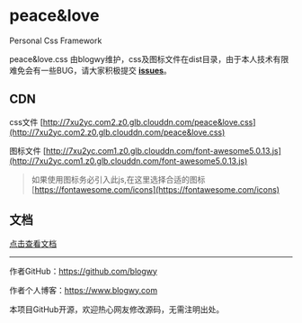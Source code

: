 # peace&love

Personal Css Framework

peace&love.css 由blogwy维护，css及图标文件在dist目录，由于本人技术有限难免会有一些BUG，请大家积极提交 **[issues](https://github.com/blogwy/peace-love/issues)**。

## CDN

css文件 [http://7xu2yc.com2.z0.glb.clouddn.com/peace&love.css](http://7xu2yc.com2.z0.glb.clouddn.com/peace&love.css)

图标文件 [http://7xu2yc.com1.z0.glb.clouddn.com/font-awesome5.0.13.js](http://7xu2yc.com1.z0.glb.clouddn.com/font-awesome5.0.13.js) 

> 如果使用图标务必引入此js,在这里选择合适的图标 [https://fontawesome.com/icons](https://fontawesome.com/icons)



## 文档

[点击查看文档](http://wangyu.link/peace-love/doc)

***

作者GitHub：https://github.com/blogwy

作者个人博客：https://www.blogwy.com

本项目GitHub开源，欢迎热心网友修改源码，无需注明出处。
